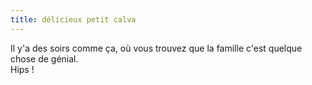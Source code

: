 ```yaml
---
title: délicieux petit calva
---
```


Il y'a des soirs comme ça, où vous trouvez que la famille c'est quelque chose
de génial.  
Hips !

